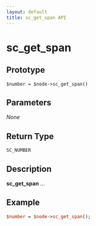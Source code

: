 ```yaml
---
layout: default
title: sc_get_span API
---
```



sc_get_span
===========


Prototype
---------

```
$number = $node->sc_get_span()
```


Parameters
----------

_None_

Return Type
-----------

`SC_NUMBER`


Description
-----------

**sc_get_span** ...


Example
-------

```perl
$number = $node->sc_get_span();
```

